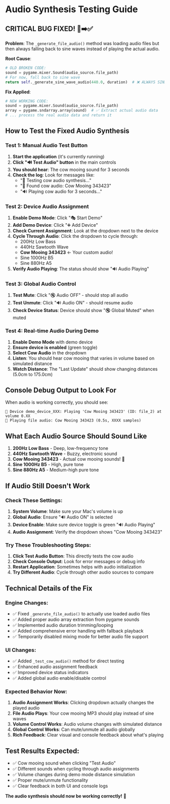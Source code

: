 # Audio Synthesis Testing Guide

## CRITICAL BUG FIXED! 🐛➡️✅

**Problem**: The `_generate_file_audio()` method was loading audio files but then always falling back to sine waves instead of playing the actual audio.

**Root Cause**: 
```python
# OLD BROKEN CODE:
sound = pygame.mixer.Sound(audio_source.file_path)
# For now, fall back to sine wave
return self._generate_sine_wave_audio(440.0, duration)  # ❌ ALWAYS SINE WAVE!
```

**Fix Applied**: 
```python
# NEW WORKING CODE:
sound = pygame.mixer.Sound(audio_source.file_path)
array = pygame.sndarray.array(sound)  # ✅ Extract actual audio data
# ... process the real audio data and return it
```

## How to Test the Fixed Audio Synthesis

### Test 1: Manual Audio Test Button
1. **Start the application** (it's currently running)
2. **Click "🔊 Test Audio" button** in the main controls
3. **You should hear**: The cow mooing sound for 3 seconds
4. **Check the log**: Look for messages like:
   - "🧪 Testing cow audio synthesis..."
   - "🐄 Found cow audio: Cow Mooing 343423"
   - "🔊 Playing cow audio for 3 seconds..."

### Test 2: Device Audio Assignment
1. **Enable Demo Mode**: Click "🎭 Start Demo"
2. **Add Demo Device**: Click "➕ Add Device"
3. **Check Current Assignment**: Look at the dropdown next to the device
4. **Cycle Through Audio**: Click the dropdown to cycle through:
   - 200Hz Low Bass
   - 440Hz Sawtooth Wave  
   - **Cow Mooing 343423** ← Your custom audio!
   - Sine 1000Hz B5
   - Sine 880Hz A5
5. **Verify Audio Playing**: The status should show "🔊 Audio Playing"

### Test 3: Global Audio Control
1. **Test Mute**: Click "🔇 Audio OFF" - should stop all audio
2. **Test Unmute**: Click "🔊 Audio ON" - should resume audio
3. **Check Device Status**: Device should show "🔇 Global Muted" when muted

### Test 4: Real-time Audio During Demo
1. **Enable Demo Mode** with demo device
2. **Ensure device is enabled** (green toggle)
3. **Select Cow Audio** in the dropdown
4. **Listen**: You should hear cow mooing that varies in volume based on simulated distance
5. **Watch Distance**: The "Last Update" should show changing distances (5.0cm to 175.0cm)

## Console Debug Output to Look For

When audio is working correctly, you should see:
```
🎵 Device demo_device_XXX: Playing 'Cow Mooing 343423' (ID: file_2) at volume 0.XX
🎵 Playing file audio: Cow Mooing 343423 (0.5s, XXXX samples)
```

## What Each Audio Source Should Sound Like

1. **200Hz Low Bass** - Deep, low-frequency tone
2. **440Hz Sawtooth Wave** - Buzzy, electronic sound  
3. **Cow Mooing 343423** - Actual cow mooing sounds! 🐄
4. **Sine 1000Hz B5** - High, pure tone
5. **Sine 880Hz A5** - Medium-high pure tone

## If Audio Still Doesn't Work

### Check These Settings:
1. **System Volume**: Make sure your Mac's volume is up
2. **Global Audio**: Ensure "🔊 Audio ON" is selected
3. **Device Enable**: Make sure device toggle is green "🔊 Audio Playing"
4. **Audio Assignment**: Verify the dropdown shows "Cow Mooing 343423"

### Try These Troubleshooting Steps:
1. **Click Test Audio Button**: This directly tests the cow audio
2. **Check Console Output**: Look for error messages or debug info
3. **Restart Application**: Sometimes helps with audio initialization
4. **Try Different Audio**: Cycle through other audio sources to compare

## Technical Details of the Fix

### Engine Changes:
- ✅ Fixed `_generate_file_audio()` to actually use loaded audio files
- ✅ Added proper audio array extraction from pygame sounds
- ✅ Implemented audio duration trimming/looping
- ✅ Added comprehensive error handling with fallback playback
- ✅ Temporarily disabled mixing mode for better audio file support

### UI Changes:
- ✅ Added `_test_cow_audio()` method for direct testing
- ✅ Enhanced audio assignment feedback
- ✅ Improved device status indicators
- ✅ Added global audio enable/disable control

### Expected Behavior Now:
1. **Audio Assignment Works**: Clicking dropdown actually changes the played audio
2. **File Audio Plays**: Your cow mooing MP3 should play instead of sine waves
3. **Volume Control Works**: Audio volume changes with simulated distance
4. **Global Control Works**: Can mute/unmute all audio globally
5. **Rich Feedback**: Clear visual and console feedback about what's playing

## Test Results Expected:
- ✅ Cow mooing sound when clicking "Test Audio"
- ✅ Different sounds when cycling through audio assignments
- ✅ Volume changes during demo mode distance simulation
- ✅ Proper mute/unmute functionality
- ✅ Clear feedback in both UI and console logs

**The audio synthesis should now be working correctly!** 🎉
